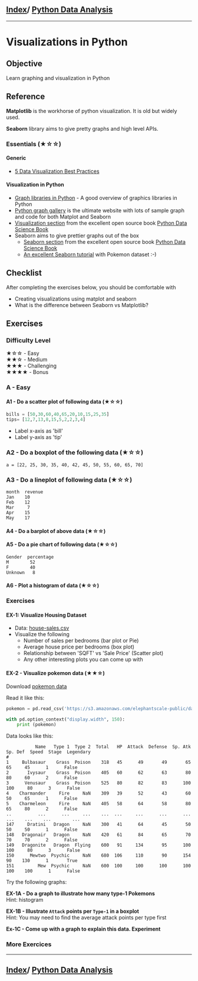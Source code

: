 <link rel='stylesheet' href='../assets/css/main.css'/>

## [Index](../README.md)/ [Python Data Analysis](0-README.md)

---

# Visualizations in Python

## Objective

Learn graphing and visualization in Python

## Reference

**Matplotlib** is the workhorse of python visualization.  It is old but widely used.

**Seaborn** library aims to give pretty graphs and high level APIs. 

### Essentials (★☆☆)

#### Generic

* [5 Data Visualization Best Practices](https://www.gooddata.com/blog/5-data-visualization-best-practices-0)

#### Visualization in Python
* [Graph libraries in Python](https://towardsdatascience.com/introduction-to-data-visualization-in-python-89a54c97fbed) - A good overview of graphics libraries in Python
* [Python graph gallery](https://python-graph-gallery.com/) is the ultimate website with lots of sample graph and code for both Matplot and Seaborn
* [Visualization section](https://jakevdp.github.io/PythonDataScienceHandbook/04.00-introduction-to-matplotlib.html) from the excellent open source book [Python Data Science Book](https://jakevdp.github.io/PythonDataScienceHandbook/index.html)
* Seaborn aims to give prettier graphs out of the box
  * [Seaborn section](https://jakevdp.github.io/PythonDataScienceHandbook/04.14-visualization-with-seaborn.html) from the excellent open source book [Python Data Science Book](https://jakevdp.github.io/PythonDataScienceHandbook/index.html)
  * [An excellent Seaborn tutorial](https://elitedatascience.com/python-seaborn-tutorial) with Pokemon dataset :-) 

## Checklist

After completing the exercises below, you should be comfortable with

* Creating visualizations using matplot and seaborn
* What is the difference between Seaborn vs Matplotlib?

## Exercises

### Difficulty Level

★☆☆  - Easy  
★★☆  - Medium  
★★★  - Challenging  
★★★★ - Bonus

### A - Easy

#### A1 - Do a scatter plot of following data (★☆☆)

```python
bills = [50,30,60,40,65,20,10,15,25,35]
tips= [12,7,13,8,15,5,2,2,3,4]
```

* Label x-axis as 'bill'
* Label y-axis as 'tip'

### A2 - Do a boxplot of the following data (★☆☆)

`a = [22, 25, 30, 35, 40, 42, 45, 50, 55, 60, 65, 70]`

### A3 - Do a lineplot of following data (★☆☆)

```text
month  revenue
Jan    10
Feb    12
Mar     7
Apr    15
May    17
```

#### A4 - Do a barplot of above data (★☆☆)

#### A5 - Do a pie chart of following data (★☆☆)

```text
Gender  percentage
M        52
F        40
Unknown   8
```

####  A6 - Plot a histogram of data (★☆☆)


### Exercises 

#### EX-1: Visualize Housing Dataset

- Data: [house-sales.csv](https://elephantscale-public.s3.amazonaws.com/data/house-prices/house-sales-simplified.csv)
- Visualize the following
  - Number of sales per bedrooms (bar plot or Pie)
  - Average house price per bedrooms (box plot)
  - Relationship between 'SQFT' vs 'Sale Price' (Scatter plot)
  - Any other interesting plots you can come up with

#### EX-2 - Visualize pokemon data (★★☆)

Download [pokemon data](https://s3.amazonaws.com/elephantscale-public/data/pokemon/pokemon-small.csv)

Read it like this:

```python
pokemon = pd.read_csv('https://s3.amazonaws.com/elephantscale-public/data/pokemon/pokemon-small.csv', index_col=0)

with pd.option_context("display.width", 150):
    print (pokemon)
```

Data looks like this:

```text
           Name   Type 1  Type 2  Total   HP  Attack  Defense  Sp. Atk  Sp. Def  Speed  Stage  Legendary
#                                                                                                       
1     Bulbasaur    Grass  Poison    318   45      49       49       65       65     45      1      False
2       Ivysaur    Grass  Poison    405   60      62       63       80       80     60      2      False
3      Venusaur    Grass  Poison    525   80      82       83      100      100     80      3      False
4    Charmander     Fire     NaN    309   39      52       43       60       50     65      1      False
5    Charmeleon     Fire     NaN    405   58      64       58       80       65     80      2      False
..          ...      ...     ...    ...  ...     ...      ...      ...      ...    ...    ...        ...
147     Dratini   Dragon     NaN    300   41      64       45       50       50     50      1      False
148   Dragonair   Dragon     NaN    420   61      84       65       70       70     70      2      False
149   Dragonite   Dragon  Flying    600   91     134       95      100      100     80      3      False
150      Mewtwo  Psychic     NaN    680  106     110       90      154       90    130      1       True
151         Mew  Psychic     NaN    600  100     100      100      100      100    100      1      False
```

Try the following graphs:

**EX-1A - Do a graph to illustrate how many type-1 Pokemons**  
Hint: histogram

**EX-1B - Illustrate `Attack` points per `Type-1` in a boxplot**  
Hint: You may need to find the average attack points per type first

**Ex-1C - Come up with a graph to explain this data.  Experiment**



### More Exercices


---

## [Index](../README.md)/ [Python Data Analysis](0-README.md)
